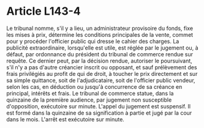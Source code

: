 # Article L143-4

Le tribunal nomme, s'il y a lieu, un administrateur provisoire du fonds, fixe les mises à prix, détermine les conditions principales de la vente, commet pour y procéder l'officier public qui dresse le cahier des charges.   La publicité extraordinaire, lorsqu'elle est utile, est réglée par le jugement ou, à défaut, par ordonnance du président du tribunal de commerce rendue sur requête.   Ce dernier peut, par la décision rendue, autoriser le poursuivant, s'il n'y a pas d'autre créancier inscrit ou opposant, et sauf prélèvement des frais privilégiés au profit de qui de droit, à toucher le prix directement et sur sa simple quittance, soit de l'adjudicataire, soit de l'officier public vendeur, selon les cas, en déduction ou jusqu'à concurrence de sa créance en principal, intérêts et frais.   Le tribunal de commerce statue, dans la quinzaine de la première audience, par jugement non susceptible d'opposition, exécutoire sur minute. L'appel du jugement est suspensif. Il est formé dans la quinzaine de sa signification à partie et jugé par la cour dans le mois. L'arrêt est exécutoire sur minute.